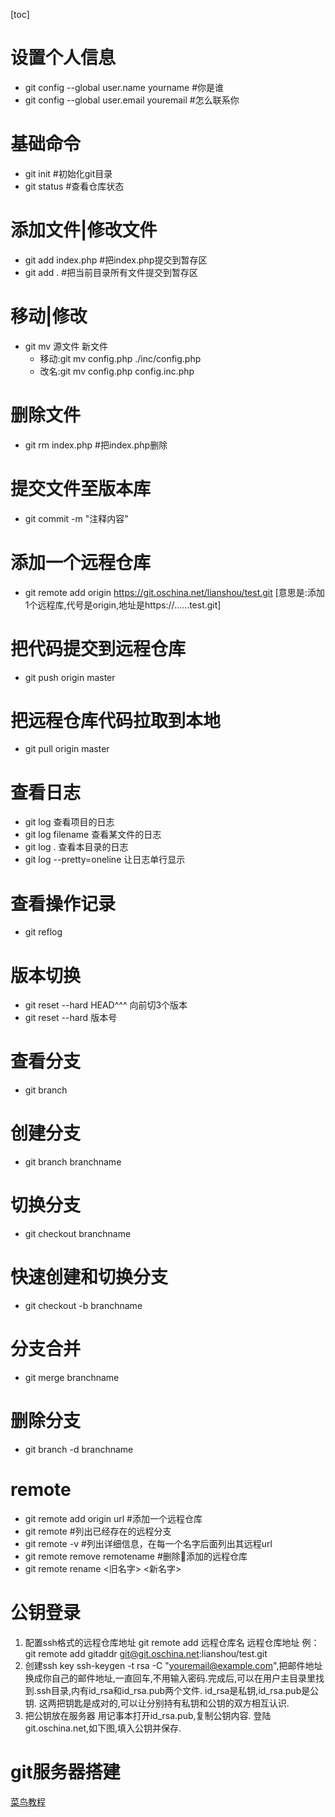 [toc]
# 设置个人信息
- git config --global user.name yourname #你是谁
- git config --global user.email youremail #怎么联系你

# 基础命令
- git init #初始化git目录
- git status #查看仓库状态

# 添加文件|修改文件
- git add index.php #把index.php提交到暂存区
- git add . #把当前目录所有文件提交到暂存区

# 移动|修改
- git mv 源文件 新文件
  - 移动:git mv config.php ./inc/config.php
  - 改名:git mv config.php config.inc.php
# 删除文件
- git rm index.php #把index.php删除

# 提交文件至版本库
- git commit -m "注释内容"

# 添加一个远程仓库
- git remote add origin https://git.oschina.net/lianshou/test.git
[意思是:添加1个远程库,代号是origin,地址是https://......test.git]

# 把代码提交到远程仓库
- git push origin master

# 把远程仓库代码拉取到本地
- git pull origin master

# 查看日志
- git log 查看项目的日志
- git log filename 查看某文件的日志
- git log . 查看本目录的日志
- git log --pretty=oneline 让日志单行显示

# 查看操作记录
- git reflog

# 版本切换
- git reset --hard HEAD^^^ 向前切3个版本
- git reset --hard 版本号

# 查看分支
- git branch

# 创建分支
- git branch branchname

# 切换分支
- git checkout branchname

# 快速创建和切换分支
- git checkout -b branchname

# 分支合并
- git merge branchname

# 删除分支
- git branch -d branchname



# remote
- git remote add origin url #添加一个远程仓库
- git remote #列出已经存在的远程分支
- git remote -v #列出详细信息，在每一个名字后面列出其远程url
- git remote remove remotename #删除添加的远程仓库
- git remote rename <旧名字> <新名字>


# 公钥登录
1. 配置ssh格式的远程仓库地址
git remote add 远程仓库名 远程仓库地址
例：git remote add gitaddr git@git.oschina.net:lianshou/test.git
2. 创建ssh key
ssh-keygen -t rsa -C "youremail@example.com",把邮件地址换成你自己的邮件地址,一直回车,不用输入密码.完成后,可以在用户主目录里找 到.ssh目录,内有id_rsa和id_rsa.pub两个文件. id_rsa是私钥,id_rsa.pub是公钥. 这两把钥匙是成对的,可以让分别持有私钥和公钥的双方相互认识.
3. 把公钥放在服务器 用记事本打开id_rsa.pub,复制公钥内容. 登陆git.oschina.net,如下图,填入公钥并保存.

# git服务器搭建
[菜鸟教程](http://www.runoob.com/git/git-server.html)
